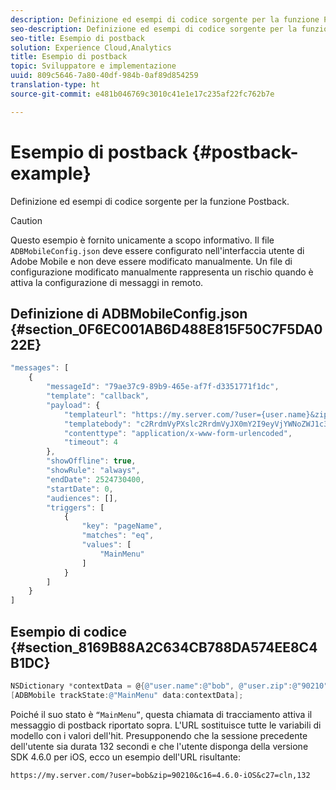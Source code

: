 ```yaml
---
description: Definizione ed esempi di codice sorgente per la funzione Postback.
seo-description: Definizione ed esempi di codice sorgente per la funzione Postback.
seo-title: Esempio di postback
solution: Experience Cloud,Analytics
title: Esempio di postback
topic: Sviluppatore e implementazione
uuid: 809c5646-7a80-40df-984b-0af89d854259
translation-type: ht
source-git-commit: e481b046769c3010c41e1e17c235af22fc762b7e

---
```



# Esempio di postback {#postback-example}

Definizione ed esempi di codice sorgente per la funzione Postback.

>[!CAUTION]
>
>Questo esempio è fornito unicamente a scopo informativo. Il file `ADBMobileConfig.json` deve essere configurato nell'interfaccia utente di Adobe Mobile e non deve essere modificato manualmente. Un file di configurazione modificato manualmente rappresenta un rischio quando è attiva la configurazione di messaggi in remoto.

## Definizione di ADBMobileConfig.json {#section_0F6EC001AB6D488E815F50C7F5DA022E}

```js
"messages": [ 
    { 
        "messageId": "79ae37c9-89b9-465e-af7f-d3351771f1dc", 
        "template": "callback", 
        "payload": {  
            "templateurl": "https://my.server.com/?user={user.name}&zip={user.zip}&c16={%sdkver%}&c27=cln,{a.PrevSessionLength}", 
            "templatebody": "c2RrdmVyPXslc2RrdmVyJX0mY2I9eyVjYWNoZWJ1c3QlfSZjbGllbnRJZD17bi5jbGllbnQuaWR9JnRzPXsldGltZXN0YW1wVSV9JnRzej17JXRpbWVzdGFtcFolfQ==", 
            "contenttype": "application/x-www-form-urlencoded",  
            "timeout": 4 
        }, 
        "showOffline": true, 
        "showRule": "always", 
        "endDate": 2524730400, 
        "startDate": 0, 
        "audiences": [], 
        "triggers": [ 
            { 
                "key": "pageName", 
                "matches": "eq", 
                "values": [ 
                    "MainMenu" 
                ] 
            } 
        ] 
    } 
] 
```

## Esempio di codice {#section_8169B88A2C634CB788DA574EE8C4B1DC}

```objective-c
NSDictionary *contextData = @{@"user.name":@"bob", @"user.zip":@"90210"}; 
[ADBMobile trackState:@"MainMenu" data:contextData];
```

Poiché il suo stato è `“MainMenu”`, questa chiamata di tracciamento attiva il messaggio di postback riportato sopra. L'URL sostituisce tutte le variabili di modello con i valori dell'hit. Presupponendo che la sessione precedente dell'utente sia durata 132 secondi e che l'utente disponga della versione SDK 4.6.0 per iOS, ecco un esempio dell'URL risultante:

`https://my.server.com/?user=bob&zip=90210&c16=4.6.0-iOS&c27=cln,132`
